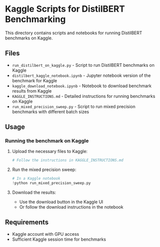 # Kaggle Scripts for DistilBERT Benchmarking

This directory contains scripts and notebooks for running DistilBERT benchmarks on Kaggle.

## Files

- `run_distilbert_on_kaggle.py` - Script to run DistilBERT benchmarks on Kaggle
- `distilbert_kaggle_notebook.ipynb` - Jupyter notebook version of the benchmark for Kaggle
- `kaggle_download_notebook.ipynb` - Notebook to download benchmark results from Kaggle
- `KAGGLE_INSTRUCTIONS.md` - Detailed instructions for running benchmarks on Kaggle
- `run_mixed_precision_sweep.py` - Script to run mixed precision benchmarks with different batch sizes

## Usage

### Running the benchmark on Kaggle

1. Upload the necessary files to Kaggle:
   
   ```bash
   # Follow the instructions in KAGGLE_INSTRUCTIONS.md
   ```

2. Run the mixed precision sweep:

   ```python
   # In a Kaggle notebook
   !python run_mixed_precision_sweep.py
   ```

3. Download the results:
   - Use the download button in the Kaggle UI
   - Or follow the download instructions in the notebook

## Requirements

- Kaggle account with GPU access
- Sufficient Kaggle session time for benchmarks 